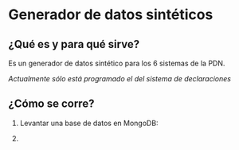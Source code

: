 # Generador de datos sintéticos

## ¿Qué es y para qué sirve?
Es un generador de datos sintético para los 6 sistemas de la PDN. 

*Actualmente sólo está programado el del sistema de declaraciones*

## ¿Cómo se corre?

1. Levantar una base de datos en MongoDB:

2. 
